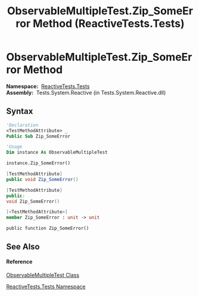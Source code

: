 ﻿---
title: ObservableMultipleTest.Zip_SomeError Method  (ReactiveTests.Tests)
TOCTitle: Zip_SomeError Method
ms:assetid: M:ReactiveTests.Tests.ObservableMultipleTest.Zip_SomeError
ms:mtpsurl: https://msdn.microsoft.com/en-us/library/reactivetests.tests.observablemultipletest.zip_someerror(v=VS.103)
ms:contentKeyID: 36618964
ms.date: 06/28/2011
mtps_version: v=VS.103
f1_keywords:
- ReactiveTests.Tests.ObservableMultipleTest.Zip_SomeError
dev_langs:
- CSharp
- JScript
- VB
- FSharp
- c++
---

# ObservableMultipleTest.Zip\_SomeError Method

**Namespace:**  [ReactiveTests.Tests](hh289046\(v=vs.103\).md)  
**Assembly:**  Tests.System.Reactive (in Tests.System.Reactive.dll)

## Syntax

``` vb
'Declaration
<TestMethodAttribute> _
Public Sub Zip_SomeError
```

``` vb
'Usage
Dim instance As ObservableMultipleTest

instance.Zip_SomeError()
```

``` csharp
[TestMethodAttribute]
public void Zip_SomeError()
```

``` c++
[TestMethodAttribute]
public:
void Zip_SomeError()
```

``` fsharp
[<TestMethodAttribute>]
member Zip_SomeError : unit -> unit 
```

``` jscript
public function Zip_SomeError()
```

## See Also

#### Reference

[ObservableMultipleTest Class](hh303586\(v=vs.103\).md)

[ReactiveTests.Tests Namespace](hh289046\(v=vs.103\).md)

